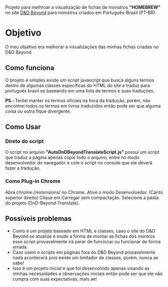 Projeto para melhroar a visualização de fichas de monstros **"HOMEBREW"** no site [D&D Beyond](https://www.dndbeyond.com/homebrew/monsters) para monstros criados em Português-Brasil (PT-BR).

# Objetivo
O meu objetivo era melhorar a visualizações das minhas fichas criadas no D&D Beyond.

## Como funciona
O projeto é simples existe um script javascript que busca alguns termos dentro de algumas classes específicas do HTML do site e traduz para português brasil se baseando em uma lista de termos e suas traduções.

**PS.:** Tentei manter os termos oficiais na hora da tradução, porém, não encontrei todos os termos em livros traduzidos então pode ser que alguma coisa ou outra fique divergente.

## Como Usar

### Direto do script
O script no arquivo **"AutoDnDBeyondTranslateScript.js"** possui um script que traduz a página apenas copie todo o arquivo, entre no modo desenvolvedor do navegador e cole o script no console que ele deverá fazer a tradução.

### Como Plug-in Chrome
Abra chrome://extensions/ no Chrome.
Ative o modo Desenvolvedor. (Canto superior direito)
Clique em Carregar sem compactação.
Selecione a pasta do projeto (DnD-Beyond-Translate).

## Possíveis problemas
* Como é um projeto baseado em HTML e classes, caso o site do D&D Beyond se atualize e mude a forma de montar as fichas dos montros esse script provavelmente irá parar de funcionar ou funcionar de forma errada.
* Caso usem o scripts em páginas fora do D&D Beyond provavelmente nada acontecerá pois existe um limitador de classes, porém, nunca se sabe!
* Isso é um projeto inicial e que foi desenvolvido apenas visando as minhas necessidades e observações iniciais então pode ser que ele não cumpra com suas expectativas, mals ae!
